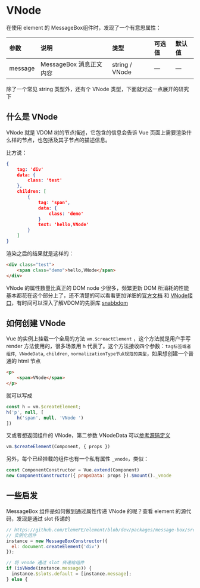 # VNode

在使用 element 的 MessageBox组件时，发现了一个有意思属性：

| 参数    | 说明                    | 类型           | 可选值 | 默认值 |
| :------ | :---------------------- | :------------- | :----- | :----- |
| message | MessageBox 消息正文内容 | string / VNode | —      | —      |

除了一个常见 string 类型外，还有个 VNode 类型，下面就对这一点展开的研究下

## 什么是 VNode

VNode 就是 VDOM 树的节点描述，它包含的信息会告诉 Vue 页面上需要渲染什么样的节点，也包括及其子节点的描述信息。

比方说：

```json
{
    tag: 'div'
    data: {
        class: 'test'
    },
    children: [
        {
            tag: 'span',
            data: {
                class: 'demo'
            }
            text: 'hello,VNode'
        }
    ]
}
```

渲染之后的结果就是这样的：

```html
<div class="test">
    <span class="demo">hello,VNode</span>
</div>
```

VNode 的属性数量比真正的 DOM node 少很多，频繁更新 DOM 所消耗的性能基本都花在这个部分上了，还不清楚的可以看看更加详细的[官方文档]([https://cn.vuejs.org/v2/guide/render-function.html#%E8%99%9A%E6%8B%9F-DOM](https://cn.vuejs.org/v2/guide/render-function.html#虚拟-DOM)) 和 [VNode接口](https://github.com/vuejs/vue/blob/dev/src/core/vdom/vnode.js)，有时间可以深入了解VDOM的先驱库 [snabbdom](https://github.com/snabbdom/snabbdom)

## 如何创建 VNode

Vue 的实例上挂载一个全局的方法 `vm.$creactElement` ，这个方法就是用户手写 render 方法使用的，很多场景用 h 代表了。这个方法接收四个参数：`tag标签或者组件`,` VNodeData`, `children`, `normalizationType节点规范的类型`，如果想创建一个普通的 html 节点

```html
<p>
	<span>VNode</span>
</p>
```

就可以写成

```js
const h = vm.$createElement;
h('p', null, [
	h('span', null, 'VNode ')
])
```

又或者想返回组件的 VNode，第二参数 VNodeData 可以[参考源码定义](https://github.com/vuejs/vue/blob/d40b7ddb8177944d1dd50f4f780e6fd92c9455c2/flow/vnode.js#L35)

```js
vm.$createElement(Component, { props })
```

另外，每个已经挂载的组件也有一个私有属性 `_vnode`，类似：

```js
const ComponentConstructor = Vue.extend(Component)
new ComponentConstructor({ propsData: props }).$mount()._vnode
```

## 一些启发

MessageBox 组件是如何做到通过属性传递 VNode 的呢？查看 element 的源代码，发现是通过 slot 传递的

```js
// https://github.com/ElemeFE/element/blob/dev/packages/message-box/src/main.js
// 实例化组件
instance = new MessageBoxConstructor({
  el: document.createElement('div')
});

// 将 vnode 通过 slot 传递给组件
if (isVNode(instance.message)) {
  instance.$slots.default = [instance.message];
} else {
```

